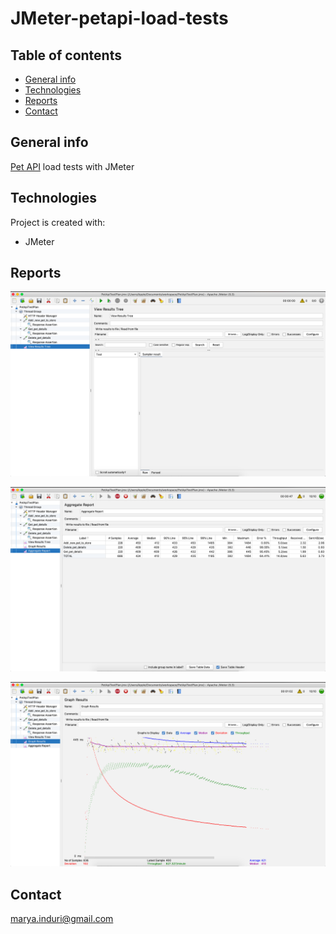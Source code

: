 # JMeter-petapi-load-tests

## Table of contents
* [General info](#general-info)
* [Technologies](#technologies)
* [Reports](#reports)
* [Contact](#contact)

## General info

[Pet API](https://petstore.swagger.io/#/) load tests with JMeter

## Technologies

Project is created with:

* JMeter

## Reports

![alt text](docs/jmeter_01.png)

![alt text](docs/jmeter_02.png)

![alt text](docs/jmeter_03.png)


## Contact
[marya.induri@gmail.com](marya.induri@gmail.com)

